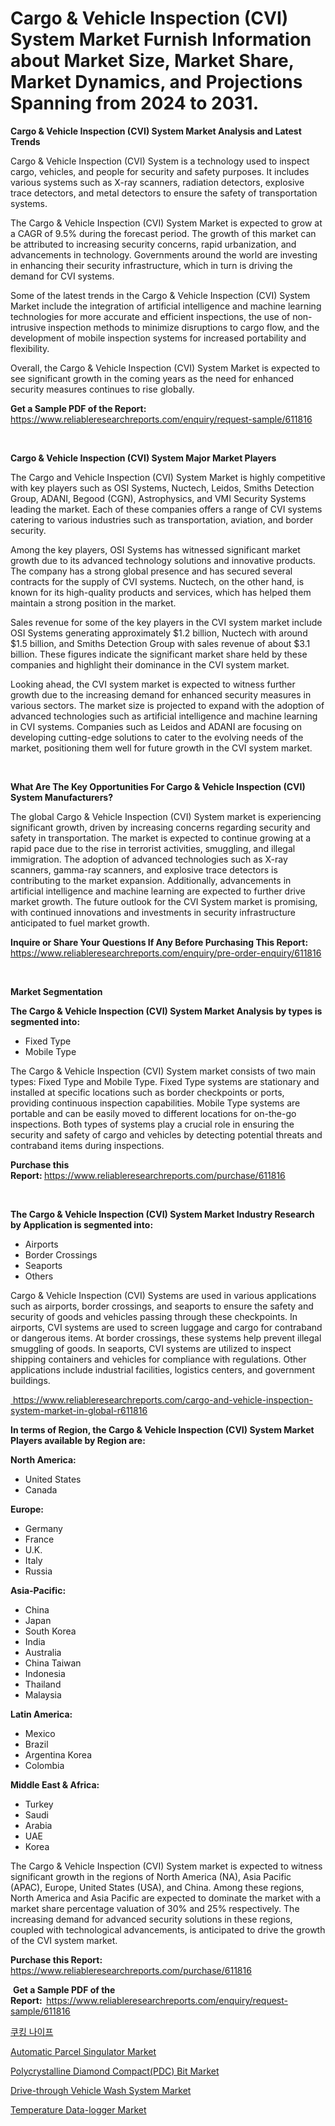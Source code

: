 <p><h1>Cargo & Vehicle Inspection (CVI) System Market Furnish Information about Market Size, Market Share, Market Dynamics, and Projections Spanning from 2024 to 2031.</h1></p><p><strong>Cargo & Vehicle Inspection (CVI) System Market Analysis and Latest Trends</strong></p>
<p><p>Cargo & Vehicle Inspection (CVI) System is a technology used to inspect cargo, vehicles, and people for security and safety purposes. It includes various systems such as X-ray scanners, radiation detectors, explosive trace detectors, and metal detectors to ensure the safety of transportation systems.</p><p>The Cargo & Vehicle Inspection (CVI) System Market is expected to grow at a CAGR of 9.5% during the forecast period. The growth of this market can be attributed to increasing security concerns, rapid urbanization, and advancements in technology. Governments around the world are investing in enhancing their security infrastructure, which in turn is driving the demand for CVI systems.</p><p>Some of the latest trends in the Cargo & Vehicle Inspection (CVI) System Market include the integration of artificial intelligence and machine learning technologies for more accurate and efficient inspections, the use of non-intrusive inspection methods to minimize disruptions to cargo flow, and the development of mobile inspection systems for increased portability and flexibility.</p><p>Overall, the Cargo & Vehicle Inspection (CVI) System Market is expected to see significant growth in the coming years as the need for enhanced security measures continues to rise globally.</p></p>
<p><strong>Get a Sample PDF of the Report:&nbsp;</strong> <a href="https://www.reliableresearchreports.com/enquiry/request-sample/611816">https://www.reliableresearchreports.com/enquiry/request-sample/611816</a></p>
<p>&nbsp;</p>
<p><strong>Cargo & Vehicle Inspection (CVI) System Major Market Players</strong></p>
<p><p>The Cargo and Vehicle Inspection (CVI) System Market is highly competitive with key players such as OSI Systems, Nuctech, Leidos, Smiths Detection Group, ADANI, Begood (CGN), Astrophysics, and VMI Security Systems leading the market. Each of these companies offers a range of CVI systems catering to various industries such as transportation, aviation, and border security.</p><p>Among the key players, OSI Systems has witnessed significant market growth due to its advanced technology solutions and innovative products. The company has a strong global presence and has secured several contracts for the supply of CVI systems. Nuctech, on the other hand, is known for its high-quality products and services, which has helped them maintain a strong position in the market.</p><p>Sales revenue for some of the key players in the CVI system market include OSI Systems generating approximately $1.2 billion, Nuctech with around $1.5 billion, and Smiths Detection Group with sales revenue of about $3.1 billion. These figures indicate the significant market share held by these companies and highlight their dominance in the CVI system market.</p><p>Looking ahead, the CVI system market is expected to witness further growth due to the increasing demand for enhanced security measures in various sectors. The market size is projected to expand with the adoption of advanced technologies such as artificial intelligence and machine learning in CVI systems. Companies such as Leidos and ADANI are focusing on developing cutting-edge solutions to cater to the evolving needs of the market, positioning them well for future growth in the CVI system market.</p></p>
<p>&nbsp;</p>
<p><strong>What Are The Key Opportunities For Cargo & Vehicle Inspection (CVI) System Manufacturers?</strong></p>
<p><p>The global Cargo & Vehicle Inspection (CVI) System market is experiencing significant growth, driven by increasing concerns regarding security and safety in transportation. The market is expected to continue growing at a rapid pace due to the rise in terrorist activities, smuggling, and illegal immigration. The adoption of advanced technologies such as X-ray scanners, gamma-ray scanners, and explosive trace detectors is contributing to the market expansion. Additionally, advancements in artificial intelligence and machine learning are expected to further drive market growth. The future outlook for the CVI System market is promising, with continued innovations and investments in security infrastructure anticipated to fuel market growth.</p></p>
<p><strong>Inquire or Share Your Questions If Any Before Purchasing This Report:</strong> <a href="https://www.reliableresearchreports.com/enquiry/pre-order-enquiry/611816">https://www.reliableresearchreports.com/enquiry/pre-order-enquiry/611816</a></p>
<p>&nbsp;</p>
<p><strong>Market Segmentation</strong></p>
<p><strong>The Cargo & Vehicle Inspection (CVI) System Market Analysis by types is segmented into:</strong></p>
<p><ul><li>Fixed Type</li><li>Mobile Type</li></ul></p>
<p><p>The Cargo & Vehicle Inspection (CVI) System market consists of two main types: Fixed Type and Mobile Type. Fixed Type systems are stationary and installed at specific locations such as border checkpoints or ports, providing continuous inspection capabilities. Mobile Type systems are portable and can be easily moved to different locations for on-the-go inspections. Both types of systems play a crucial role in ensuring the security and safety of cargo and vehicles by detecting potential threats and contraband items during inspections.</p></p>
<p><strong>Purchase this Report:&nbsp;</strong><a href="https://www.reliableresearchreports.com/purchase/611816">https://www.reliableresearchreports.com/purchase/611816</a></p>
<p>&nbsp;</p>
<p><strong>The Cargo & Vehicle Inspection (CVI) System Market Industry Research by Application is segmented into:</strong></p>
<p><ul><li>Airports</li><li>Border Crossings</li><li>Seaports</li><li>Others</li></ul></p>
<p><p>Cargo & Vehicle Inspection (CVI) Systems are used in various applications such as airports, border crossings, and seaports to ensure the safety and security of goods and vehicles passing through these checkpoints. In airports, CVI systems are used to screen luggage and cargo for contraband or dangerous items. At border crossings, these systems help prevent illegal smuggling of goods. In seaports, CVI systems are utilized to inspect shipping containers and vehicles for compliance with regulations. Other applications include industrial facilities, logistics centers, and government buildings.</p></p>
<p><a href="https://www.reliableresearchreports.com/cargo-and-vehicle-inspection-system-market-in-global-r611816">&nbsp;https://www.reliableresearchreports.com/cargo-and-vehicle-inspection-system-market-in-global-r611816</a></p>
<p><strong>In terms of Region, the Cargo & Vehicle Inspection (CVI) System Market Players available by Region are:</strong></p>
<p>
    <p> <strong> North America: </strong>
        <ul>
            <li>United States</li>
            <li>Canada</li>
        </ul>
        </p> 
    <p> <strong> Europe: </strong>
        <ul>
            <li>Germany</li>
            <li>France</li>
            <li>U.K.</li>
            <li>Italy</li>
            <li>Russia</li>
        </ul>
        </p> 
    <p> <strong> Asia-Pacific: </strong>
        <ul>
            <li>China</li>
            <li>Japan</li>
            <li>South Korea</li>
            <li>India</li>
            <li>Australia</li>
            <li>China Taiwan</li>
            <li>Indonesia</li>
            <li>Thailand</li>
            <li>Malaysia</li>
        </ul>
        </p> 
    <p> <strong> Latin America: </strong>
        <ul>
            <li>Mexico</li>
            <li>Brazil</li>
            <li>Argentina Korea</li>
            <li>Colombia</li>
        </ul>
        </p> 
    <p> <strong> Middle East & Africa: </strong>
        <ul>
            <li>Turkey</li>
            <li>Saudi</li>
            <li>Arabia</li>
            <li>UAE</li>
            <li>Korea</li>
        </ul>
    </p>
    </p>
<p><p>The Cargo & Vehicle Inspection (CVI) System market is expected to witness significant growth in the regions of North America (NA), Asia Pacific (APAC), Europe, United States (USA), and China. Among these regions, North America and Asia Pacific are expected to dominate the market with a market share percentage valuation of 30% and 25% respectively. The increasing demand for advanced security solutions in these regions, coupled with technological advancements, is anticipated to drive the growth of the CVI system market.</p></p>
<p><strong>Purchase this Report: </strong><a href="https://www.reliableresearchreports.com/purchase/611816">https://www.reliableresearchreports.com/purchase/611816</a></p>
<p>&nbsp;<strong>Get a Sample PDF of the Report:&nbsp;&nbsp;</strong><a href="https://www.reliableresearchreports.com/enquiry/request-sample/611816">https://www.reliableresearchreports.com/enquiry/request-sample/611816</a></p>
<p><strong></strong></p>
<p><p><a href="https://github.com/jntpkh496620/Market-Research-Report-List-1/blob/main/503378736822.md">쿠킹 나이프</a></p><p><a href="https://github.com/peachesmcdowel1/Market-Research-Report-List-2/blob/main/automatic-parcel-singulator-market.md">Automatic Parcel Singulator Market</a></p><p><a href="https://www.linkedin.com/pulse/polycrystalline-diamond-compactpdc-bit-market-share-9rakc?trackingId=wRNkZnSqWyMm2897Aw5PKg%3D%3D">Polycrystalline Diamond Compact(PDC) Bit Market</a></p><p><a href="https://github.com/edytherolanlouisejk1miz0wig/Market-Research-Report-List-2/blob/main/drive-through-vehicle-wash-system-market.md">Drive-through Vehicle Wash System Market</a></p><p><a href="https://www.linkedin.com/pulse/temperature-data-logger-market-insights-cagr-trends-s7jkc?trackingId=Zb7W1%2By0%2B8EeGKhlsmT41w%3D%3D">Temperature Data-logger Market</a></p></p>